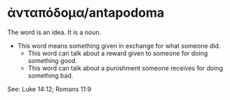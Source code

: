 # ἀνταπόδομα/antapodoma  

The word is an idea. It is a noun. 

* This word means something given in exchange for what someone did.
    * This word can talk about a reward given to someone for doing something good.
    * This word can talk about a punishment someone receives for doing something bad. 

See:  Luke 14:12; Romans 11:9
